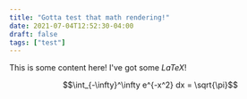 ```yaml
---
title: "Gotta test that math rendering!"
date: 2021-07-04T12:52:30-04:00
draft: false
tags: ["test"]
---
```


This is some content here! I've got some $LaTeX$!

$$\int_{-\infty}^\infty e^{-x^2} dx = \sqrt{\pi}$$